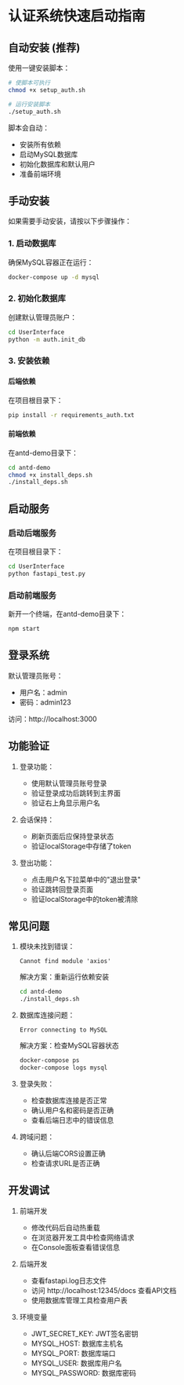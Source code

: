 # 认证系统快速启动指南

## 自动安装 (推荐)

使用一键安装脚本：
```bash
# 使脚本可执行
chmod +x setup_auth.sh

# 运行安装脚本
./setup_auth.sh
```

脚本会自动：
- 安装所有依赖
- 启动MySQL数据库
- 初始化数据库和默认用户
- 准备前端环境

## 手动安装

如果需要手动安装，请按以下步骤操作：

### 1. 启动数据库
确保MySQL容器正在运行：
```bash
docker-compose up -d mysql
```

### 2. 初始化数据库
创建默认管理员账户：
```bash
cd UserInterface
python -m auth.init_db
```

### 3. 安装依赖

#### 后端依赖
在项目根目录下：
```bash
pip install -r requirements_auth.txt
```

#### 前端依赖
在antd-demo目录下：
```bash
cd antd-demo
chmod +x install_deps.sh
./install_deps.sh
```

## 启动服务

### 启动后端服务
在项目根目录下：
```bash
cd UserInterface
python fastapi_test.py
```

### 启动前端服务
新开一个终端，在antd-demo目录下：
```bash
npm start
```

## 登录系统

默认管理员账号：
- 用户名：admin
- 密码：admin123

访问：http://localhost:3000

## 功能验证

1. 登录功能：
   - 使用默认管理员账号登录
   - 验证登录成功后跳转到主界面
   - 验证右上角显示用户名

2. 会话保持：
   - 刷新页面后应保持登录状态
   - 验证localStorage中存储了token

3. 登出功能：
   - 点击用户名下拉菜单中的"退出登录"
   - 验证跳转回登录页面
   - 验证localStorage中的token被清除

## 常见问题

1. 模块未找到错误：
   ```
   Cannot find module 'axios'
   ```
   解决方案：重新运行依赖安装
   ```bash
   cd antd-demo
   ./install_deps.sh
   ```

2. 数据库连接问题：
   ```
   Error connecting to MySQL
   ```
   解决方案：检查MySQL容器状态
   ```bash
   docker-compose ps
   docker-compose logs mysql
   ```

3. 登录失败：
   - 检查数据库连接是否正常
   - 确认用户名和密码是否正确
   - 查看后端日志中的错误信息

4. 跨域问题：
   - 确认后端CORS设置正确
   - 检查请求URL是否正确

## 开发调试

1. 前端开发
   - 修改代码后自动热重载
   - 在浏览器开发工具中检查网络请求
   - 在Console面板查看错误信息

2. 后端开发
   - 查看fastapi.log日志文件
   - 访问 http://localhost:12345/docs 查看API文档
   - 使用数据库管理工具检查用户表

3. 环境变量
   - JWT_SECRET_KEY: JWT签名密钥
   - MYSQL_HOST: 数据库主机名
   - MYSQL_PORT: 数据库端口
   - MYSQL_USER: 数据库用户名
   - MYSQL_PASSWORD: 数据库密码
